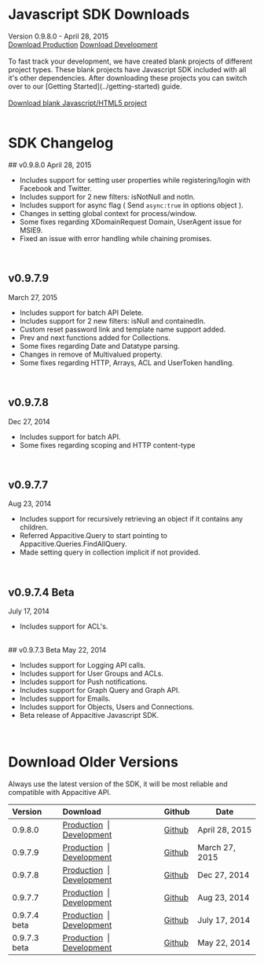 ﻿
<h1><span class="glyphicon glyphicon-download-alt"></span> Javascript SDK Downloads</h1>
<span class="muted mbm">Version 0.9.8.0 - April 28, 2015</span>
<div> 
	<a class="btn btn-info pll prm" href="http://cdn.appacitive.com/sdk/js/appacitive-js-sdk-v0.9.8.0.min.js"><i class="glyphicon glyphicon-download-alt"></i>    Download Production</a>
	<a class="btn btn-info mll pll prm" href="http://cdn.appacitive.com/sdk/js/appacitive-js-sdk-v0.9.8.0.js"><i class="glyphicon glyphicon-download-alt"></i>    Download Development</a>
</div>
<br/>

<div>
To fast track your development, we have created blank projects of different project types. These blank projects have Javascript SDK included with all it's other dependencies. After downloading these projects you can switch over to our [Getting Started](../getting-started) guide.
<br/>
<br/>
<a title="Download blank Javascript/HTML5 project" class="btn btn-success pll" href="http://cdn.appacitive.com/devcenter/javascript/js_appacitive_empty_project_v0.9.8.0.zip"><i class="glyphicon glyphicon-download-alt"></i>    Download blank Javascript/HTML5 project</a>
</div>
<br/>


<h1><span class="glyphicon glyphicon-time"></span> SDK Changelog</h1>
## v0.9.8.0
<span class="muted">April 28, 2015</span>

+ Includes support for setting user properties while registering/login with Facebook and Twitter.
+ Includes support for 2 new filters: isNotNull and notIn.
+ Includes support for async flag ( Send `async:true` in options object ).
+ Changes in setting global context for process/window.
+ Some fixes regarding XDomainRequest Domain, UserAgent issue for MSIE9.
+ Fixed an issue with error handling while chaining promises.

<br/>

## v0.9.7.9
<span class="muted">March 27, 2015</span>

+ Includes support for batch API Delete.
+ Includes support for 2 new filters: isNull and containedIn.
+ Custom reset password link and template name support added.
+ Prev and next functions added for Collections.
+ Some fixes regarding Date and Datatype parsing.
+ Changes in remove of Multivalued property.
+ Some fixes regarding HTTP, Arrays, ACL and UserToken handling.

<br/>

## v0.9.7.8
<span class="muted">Dec 27, 2014</span>

+ Includes support for batch API.
+ Some fixes regarding scoping and HTTP content-type

<br/>

## v0.9.7.7
<span class="muted">Aug 23, 2014</span>

+ Includes support for recursively retrieving an object if it contains any children.
+ Referred Appacitive.Query to start pointing to Appacitive.Queries.FindAllQuery.
+ Made setting query in collection implicit if not provided.

<br/>

## v0.9.7.4 Beta
<span class="muted">July 17, 2014</span>

+ Includes support for ACL's.

<br/>
## v0.9.7.3 Beta
<span class="muted">May 22, 2014</span>

+ Includes support for Logging API calls.
+ Includes support for User Groups and ACLs.
+ Includes support for Push notifications.
+ Includes support for Graph Query and Graph API.
+ Includes support for Emails.
+ Includes support for Objects, Users and Connections.
+ Beta release of Appacitive Javascript SDK.

<br/>

<h1><span class="glyphicon glyphicon-cloud-download"></span> Download Older Versions</h1>
Always use the latest version of the SDK, it will be most reliable and compatible with Appacitive API.


<table style="max-width: 680px;">
	<thead>
		<tr>
			<th align="left">Version</th>
			<th align="left">Download</th>
			<th>Github</th>
			<th>Date</th>
		</tr>
	</thead>
	<tbody>
		<tr>
			<td align="left">0.9.8.0</td>
			<td align="left"><a href="http://cdn.appacitive.com/sdk/js/appacitive-js-sdk-v0.9.8.0.min.js">Production</a>&nbsp;&nbsp;|&nbsp;&nbsp; <a href="http://cdn.appacitive.com/sdk/js/appacitive-js-sdk-v0.9.8.0.js">Development</a></td>
			<td><a href="https://github.com/chiragsanghvi/JavascriptSDK/tree/v0.9.8.0">Github</a></td>
			<td>April 28, 2015</td>
		</tr>
		<tr>
			<td align="left">0.9.7.9</td>
			<td align="left"><a href="http://cdn.appacitive.com/sdk/js/appacitive-js-sdk-v0.9.7.9.min.js">Production</a>&nbsp;&nbsp;|&nbsp;&nbsp; <a href="http://cdn.appacitive.com/sdk/js/appacitive-js-sdk-v0.9.7.9.js">Development</a></td>
			<td><a href="https://github.com/chiragsanghvi/JavascriptSDK/tree/v0.9.7.9">Github</a></td>
			<td>March 27, 2015</td>
		</tr>
		<tr>
			<td align="left">0.9.7.8</td>
			<td align="left"><a href="http://cdn.appacitive.com/sdk/js/appacitive-js-sdk-v0.9.7.8.min.js">Production</a>&nbsp;&nbsp;|&nbsp;&nbsp; <a href="http://cdn.appacitive.com/sdk/js/appacitive-js-sdk-v0.9.7.8.js">Development</a></td>
			<td><a href="https://github.com/chiragsanghvi/JavascriptSDK/tree/v0.9.7.8">Github</a></td>
			<td>Dec 27, 2014</td>
		</tr>
		<tr>
			<td align="left">0.9.7.7</td>
			<td align="left"><a href="http://cdn.appacitive.com/sdk/js/appacitive-js-sdk-v0.9.7.7.min.js">Production</a>&nbsp;&nbsp;|&nbsp;&nbsp; <a href="http://cdn.appacitive.com/sdk/js/appacitive-js-sdk-v0.9.7.7.js">Development</a></td>
			<td><a href="https://github.com/chiragsanghvi/JavascriptSDK/tree/v0.9.7.7">Github</a></td>
			<td>Aug 23, 2014</td>
		</tr>
		<tr>
			<td align="left">0.9.7.4 beta</td>
			<td align="left"><a href="http://cdn.appacitive.com/sdk/js/appacitive-js-sdk-v0.9.7.4.min.js">Production</a>&nbsp;&nbsp;|&nbsp;&nbsp; <a href="http://cdn.appacitive.com/sdk/js/appacitive-js-sdk-v0.9.7.4.js">Development</a></td>
			<td><a href="https://github.com/chiragsanghvi/JavascriptSDK/tree/v0.9.7.4">Github</a></td>
			<td>July 17, 2014</td>
		</tr>
		<tr>
			<td align="left">0.9.7.3 beta</td>
			<td align="left"><a href="http://cdn.appacitive.com/sdk/js/appacitive-js-sdk-v0.9.7.3.min.js">Production</a>&nbsp;&nbsp;|&nbsp;&nbsp; <a href="http://cdn.appacitive.com/sdk/js/appacitive-js-sdk-v0.9.7.3.js">Development</a></td>
			<td><a href="https://github.com/chiragsanghvi/JavascriptSDK/tree/v0.9.7.3">Github</a></td>
			<td>May 22, 2014</td>
		</tr>
	</tbody>
</table>
